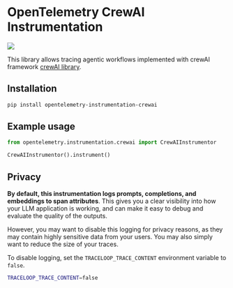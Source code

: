 # OpenTelemetry CrewAI Instrumentation

<a href="https://pypi.org/project/opentelemetry-instrumentation-crewai/">
    <img src="https://badge.fury.io/py/opentelemetry-instrumentation-crewai.svg">
</a>

This library allows tracing agentic workflows implemented with crewAI framework [crewAI library](https://github.com/crewAIInc/crewAI).

## Installation

```bash
pip install opentelemetry-instrumentation-crewai
```

## Example usage

```python
from opentelemetry.instrumentation.crewai import CrewAIInstrumentor

CrewAIInstrumentor().instrument()
```

## Privacy

**By default, this instrumentation logs prompts, completions, and embeddings to span attributes**. This gives you a clear visibility into how your LLM application is working, and can make it easy to debug and evaluate the quality of the outputs.

However, you may want to disable this logging for privacy reasons, as they may contain highly sensitive data from your users. You may also simply want to reduce the size of your traces.

To disable logging, set the `TRACELOOP_TRACE_CONTENT` environment variable to `false`.

```bash
TRACELOOP_TRACE_CONTENT=false
```
